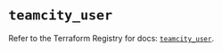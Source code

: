 # `teamcity_user`

Refer to the Terraform Registry for docs: [`teamcity_user`](https://registry.terraform.io/providers/jetbrains/teamcity/0.0.85/docs/resources/user).
